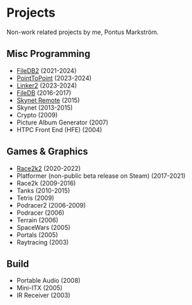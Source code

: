 # Projects

Non-work related projects by me, Pontus Markström.

## Misc Programming
* [FileDB2](https://github.com/ponmar/filedb2) (2021-2024)
* [PointToPoint](https://github.com/ponmar/pointtopoint) (2023-2024)
* [Linker2](https://github.com/ponmar/linker2) (2023-2024)
* [FileDB](https://github.com/ponmar/filedb) (2016-2017)
* [Skynet Remote](https://github.com/ponmar/skynetremote) (2015)
* Skynet (2013-2015)
* Crypto (2009)
* Picture Album Generator (2007)
* HTPC Front End (HFE) (2004)

## Games & Graphics
* [Race2k2](https://drive.google.com/drive/folders/1xs8oNkufM9pY0HBzyRL5-QLYBrGgvlLj) (2020-2022)
* Platformer (non-public beta release on Steam) (2017-2021)
* Race2k (2009-2016)
* Tanks (2010-2015)
* Tetris (2009)
* Podracer2 (2006-2009)
* Podracer (2006)
* Terrain (2006)
* SpaceWars (2005)
* Portals (2005)
* Raytracing (2003)

## Build
* Portable Audio (2008)
* Mini-ITX (2005)
* IR Receiver (2003)
